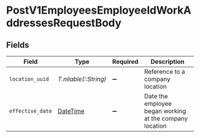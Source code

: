 # PostV1EmployeesEmployeeIdWorkAddressesRequestBody


## Fields

| Field                                                                        | Type                                                                         | Required                                                                     | Description                                                                  |
| ---------------------------------------------------------------------------- | ---------------------------------------------------------------------------- | ---------------------------------------------------------------------------- | ---------------------------------------------------------------------------- |
| `location_uuid`                                                              | *T.nilable(::String)*                                                        | :heavy_minus_sign:                                                           | Reference to a company location                                              |
| `effective_date`                                                             | [DateTime](https://ruby-doc.org/stdlib-2.6.1/libdoc/date/rdoc/DateTime.html) | :heavy_minus_sign:                                                           | Date the employee began working at the company location                      |